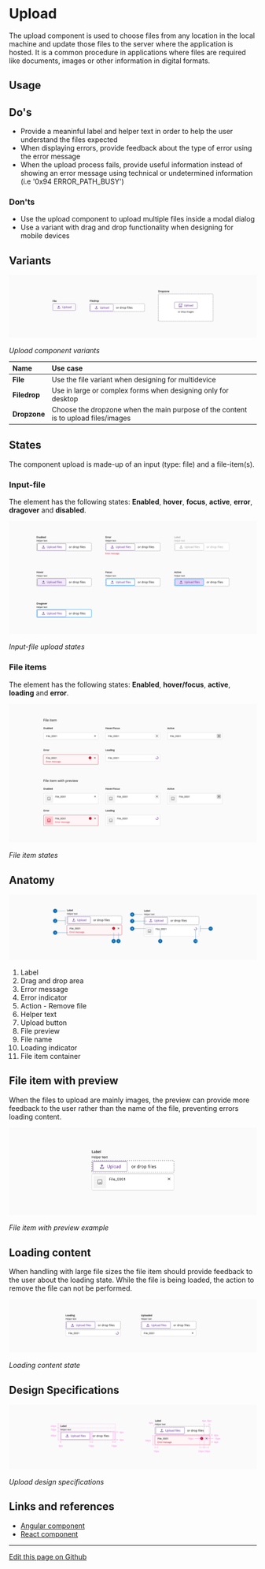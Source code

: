# Upload

The upload component is used to choose files from any location in the local machine and update those files to the server where the application is hosted. It is a common procedure in applications where files are required like documents, images or other information in digital formats.

## Usage

## Do's

* Provide a meaninful label and helper text in order to help the user understand the files expected
* When displaying errors, provide feedback about the type of error using the error message
* When the upload process fails, provide useful information instead of showing an error message using technical or undetermined information (i.e '0x94 ERROR_PATH_BUSY')

### Don'ts

* Use the upload component to upload multiple files inside a modal dialog
* Use a variant with drag and drop functionality when designing for mobile devices


## Variants

![Upload component variants](images/upload_variants.png)

_Upload component variants_

|  Name        | Use case                                                                             |
| :----------- | :----------------------------------------------------------------------------------- |
| **File**     | Use the file variant when designing for multidevice                                  |
| **Filedrop** | Use in large or complex forms when designing only for desktop                        |
| **Dropzone** | Choose the dropzone when the main purpose of the content is to upload files/images   |

## States

The component upload is made-up of an input (type: file) and a file-item(s).

### Input-file

The element has the following states: **Enabled**, **hover**, **focus**, **active**, **error**, **dragover** and **disabled**.

![Input-file upload states](images/upload_states_input.png)

_Input-file upload states_

### File items

The element has the following states: **Enabled**, **hover/focus**, **active**, **loading** and **error**.

![File item states](images/upload_states_fileitem.png)

_File item states_

## Anatomy

![Component upload anatomy](images/upload_anatomy.png)

1. Label
2. Drag and drop area
3. Error message
4. Error indicator
5. Action - Remove file
6. Helper text
7. Upload button
8. File preview
9. File name
10. Loading indicator
11. File item container

## File item with preview

When the files to upload are mainly images, the preview can provide more feedback to the user rather than the name of the file, preventing errors loading content.

![File item with preview example](images/upload_fileitem_preview.png)

_File item with preview example_

## Loading content

When handling with large file sizes the file item should provide feedback to the user about the loading state. While the file is being loaded, the action to remove the file can not be performed.

![Loading content example](images/upload_loading.png)

_Loading content state_

## Design Specifications

![Upload design specifications](images/upload_specs.png)

_Upload design specifications_


## Links and references

* [Angular component]()
* [React component]()

____________________________________________________________

[Edit this page on Github](https://github.com/dxc-technology/halstack-style-guide/blob/master/guidelines/components/upload/README.md)
